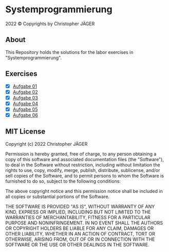 # Systemprogrammierung
2022 &copy; Copyrights by Christopher JÄGER

## About
This Repository holds the solutions for the labor exercises in "Systemprogrammierung".

## Exercises
- [X] [Aufgabe 01](./src/aufgabe01)
- [X] [Aufgabe 02](./src/aufgabe02)
- [X] [Aufgabe 03](./src/aufgabe03)
- [X] [Aufgabe 04](./src/aufgabe04)
- [X] [Aufgabe 05](./src/aufgabe05)
- [X] [Aufgabe 06](./src/aufgabe06)

## MIT License

Copyright (c) 2022 Christopher JÄGER

Permission is hereby granted, free of charge, to any person obtaining a copy
of this software and associated documentation files (the "Software"), to deal
in the Software without restriction, including without limitation the rights
to use, copy, modify, merge, publish, distribute, sublicense, and/or sell
copies of the Software, and to permit persons to whom the Software is
furnished to do so, subject to the following conditions:

The above copyright notice and this permission notice shall be included in all
copies or substantial portions of the Software.

THE SOFTWARE IS PROVIDED "AS IS", WITHOUT WARRANTY OF ANY KIND, EXPRESS OR
IMPLIED, INCLUDING BUT NOT LIMITED TO THE WARRANTIES OF MERCHANTABILITY,
FITNESS FOR A PARTICULAR PURPOSE AND NONINFRINGEMENT. IN NO EVENT SHALL THE
AUTHORS OR COPYRIGHT HOLDERS BE LIABLE FOR ANY CLAIM, DAMAGES OR OTHER
LIABILITY, WHETHER IN AN ACTION OF CONTRACT, TORT OR OTHERWISE, ARISING FROM,
OUT OF OR IN CONNECTION WITH THE SOFTWARE OR THE USE OR OTHER DEALINGS IN THE
SOFTWARE.
